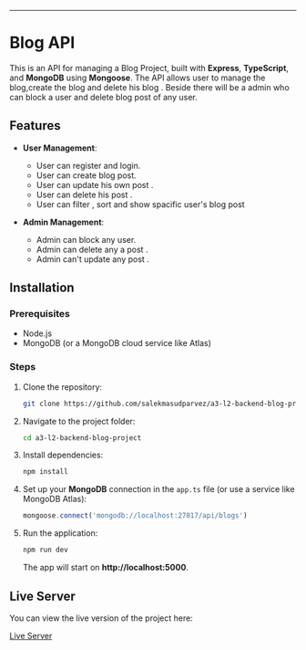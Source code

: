 ---

# Blog API

This is an API for managing a Blog Project, built with **Express**, **TypeScript**, and **MongoDB** using **Mongoose**. The API allows user to manage the blog,create the blog and delete his blog . Beside there will be a admin who can block a user and delete blog post of any user.

## Features

- **User Management**:

  - User can register and login.
  - User can create blog post.
  - User can update his own post .
  - User can delete his post .
  - User can filter , sort and show spacific user's blog post

- **Admin Management**:

  - Admin can block any user.
  - Admin can delete any a post .
  - Admin can't update any post .




## Installation

### Prerequisites

- Node.js
- MongoDB (or a MongoDB cloud service like Atlas)

### Steps

1. Clone the repository:

   ```bash
   git clone https://github.com/salekmasudparvez/a3-l2-backend-blog-project.git
   ```

2. Navigate to the project folder:

   ```bash
   cd a3-l2-backend-blog-project
   ```

3. Install dependencies:

   ```bash
   npm install
   ```

4. Set up your **MongoDB** connection in the `app.ts` file (or use a service like MongoDB Atlas):

   ```typescript
   mongoose.connect('mongodb://localhost:27017/api/blogs')
   ```

5. Run the application:

   ```bash
   npm run dev
   ```

   The app will start on **http://localhost:5000**.

## Live Server

You can view the live version of the project here:

[Live Server](https://a3-l2-blog-backend.vercel.app/)

